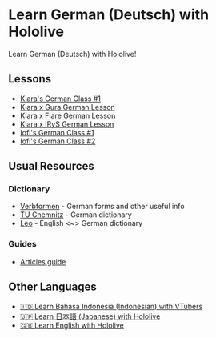 # Learn German (Deutsch) with Hololive

Learn German (Deutsch) with Hololive!

## Lessons

- [Kiara's German Class #1](https://www.youtube.com/watch?v=PjlbT7w9Fv8)
- [Kiara x Gura German Lesson](https://holodex.net/watch/huhBjp5IByw)
- [Kiara x Flare German Lesson](https://holodex.net/watch/pfVxId3_65I)
- [Kiara x IRyS German Lesson](https://holodex.net/watch/u740WgBr39M)
- [Iofi's German Class #1](https://holodex.net/watch/FfFhMB_RK0w)
- [Iofi's German Class #2](https://holodex.net/watch/HUYBJRzWTkY)

## Usual Resources

### Dictionary

- [Verbformen](https://www.verbformen.de) - German forms and other useful info
- [TU Chemnitz](https://dict.tu-chemnitz.de) - German dictionary
- [Leo](https://www.leo.org/englisch-deutsch/) - English <~> German dictionary

### Guides

- [Articles guide](https://speechling.com/blog/a-quick-guide-to-german-articles/)

## Other Languages

- [🇮🇩 Learn Bahasa Indonesia (Indonesian) with VTubers](https://github.com/holodata/learn-bahasa-indonesia)
- [🇯🇵 Learn 日本語 (Japanese) with Hololive](https://github.com/holodata/learn-japanese)
- [🇬🇧 Learn English with Hololive](https://github.com/holodata/learn-english)
